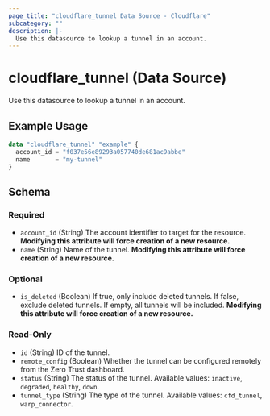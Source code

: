 ```yaml
---
page_title: "cloudflare_tunnel Data Source - Cloudflare"
subcategory: ""
description: |-
  Use this datasource to lookup a tunnel in an account.
---
```


# cloudflare_tunnel (Data Source)

Use this datasource to lookup a tunnel in an account.

## Example Usage

```terraform
data "cloudflare_tunnel" "example" {
  account_id = "f037e56e89293a057740de681ac9abbe"
  name       = "my-tunnel"
}
```
<!-- schema generated by tfplugindocs -->
## Schema

### Required

- `account_id` (String) The account identifier to target for the resource. **Modifying this attribute will force creation of a new resource.**
- `name` (String) Name of the tunnel. **Modifying this attribute will force creation of a new resource.**

### Optional

- `is_deleted` (Boolean) If true, only include deleted tunnels. If false, exclude deleted tunnels. If empty, all tunnels will be included. **Modifying this attribute will force creation of a new resource.**

### Read-Only

- `id` (String) ID of the tunnel.
- `remote_config` (Boolean) Whether the tunnel can be configured remotely from the Zero Trust dashboard.
- `status` (String) The status of the tunnel. Available values: `inactive`, `degraded`, `healthy`, `down`.
- `tunnel_type` (String) The type of the tunnel. Available values: `cfd_tunnel`, `warp_connector`.


